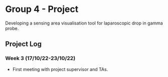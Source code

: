 # Group 4 - Project
Developing a sensing area visualisation tool for laparoscopic drop in gamma probe.


## Project Log

### Week 3 (17/10/22-23/10/22)
 - First meeting with project supervisor and TAs.
